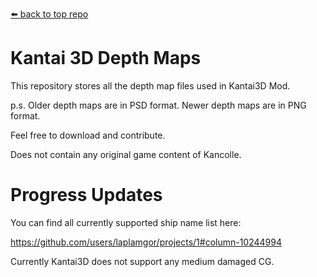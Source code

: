 [⬅️ back to top repo](https://github.com/laplamgor/kantai3d)

# Kantai 3D Depth Maps
This repository stores all the depth map files used in Kantai3D Mod.

p.s. Older depth maps are in PSD format. Newer depth maps are in PNG format.



Feel free to download and contribute.

Does not contain any original game content of Kancolle.


# Progress Updates

You can find all currently supported ship name list here: 

https://github.com/users/laplamgor/projects/1#column-10244994

Currently Kantai3D does not support any medium damaged CG.
